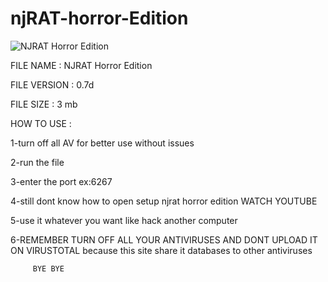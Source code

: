 # njRAT-horror-Edition
![NJRAT Horror Edition](https://github.com/mohamedrech/njRAT-horror-Edition/assets/136707887/3fe812de-545c-4842-a99a-e0b375e84643)


 FILE NAME : NJRAT Horror Edition
 
 FILE VERSION : 0.7d
 
 FILE SIZE : 3 mb
 
 HOW TO USE : 
 
 1-turn off all AV for better use without issues
 
 2-run the file 
 
 3-enter the port ex:6267
 
 4-still dont know how to open setup njrat horror edition WATCH YOUTUBE 
 
 5-use it whatever you want like hack another computer
 
 6-REMEMBER TURN OFF ALL YOUR ANTIVIRUSES AND DONT UPLOAD IT ON VIRUSTOTAL  because this site share it databases to other antiviruses
 
         BYE BYE
				 
